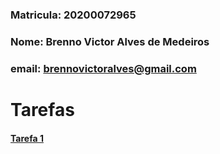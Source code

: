 ### Matricula: 20200072965
### Nome: Brenno Victor Alves de Medeiros
### email: brennovictoralves@gmail.com

# Tarefas

#### [Tarefa 1](https://github.com/brennovictor/BD_2/tree/main/tarefas/t01)
